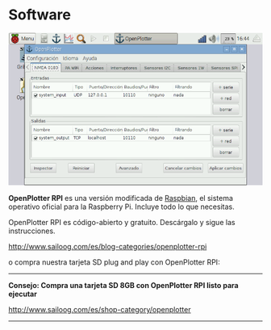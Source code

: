 # Software

![](openplotter_rpi.png)

**OpenPlotter RPI** es una versión modificada de [Raspbian](https://www.raspbian.org/), el sistema operativo oficial para la Raspberry Pi. Incluye todo lo que necesitas.

OpenPlotter RPI es código-abierto y gratuito. Descárgalo y sigue las instrucciones.

http://www.sailoog.com/es/blog-categories/openplotter-rpi


o compra nuestra tarjeta SD plug and play con OpenPlotter RPI:

---

**Consejo: Compra una tarjeta SD 8GB con OpenPlotter RPI listo para ejecutar**

http://www.sailoog.com/es/shop-category/openplotter

---